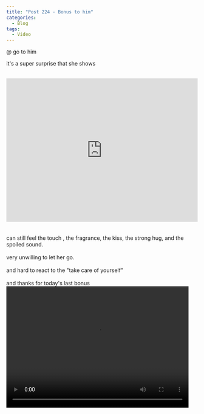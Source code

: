 ```yaml
---
title: "Post 224 - Bonus to him"
categories:
  - Blog
tags:
  - Video
---
```


@ go to him

it's a super surprise that she shows
<br/>
<br/>
<div style="padding:75% 0 0 0;position:relative;"><iframe src="https://player.vimeo.com/video/732507690?h=0c6f8e1ef3&amp;badge=0&amp;autopause=0&amp;player_id=0&amp;app_id=58479" frameborder="0" allow="autoplay; fullscreen; picture-in-picture" allowfullscreen style="position:absolute;top:0;left:0;width:100%;height:100%;" title="VID_20220722_151446.mp4"></iframe></div><script src="https://player.vimeo.com/api/player.js"></script>
<br/>
<br/>
can still feel the touch , the fragrance, the kiss, the strong hug, and the spoiled sound. 
<br/>
<br/>
very unwilling to let her go.
<br/>
<br/>
and hard to react to the "take care of yourself"
<br/>
<br/>
and thanks for today's last bonus

<video width="480" height="320" controls="controls">
  <source src="https://imgur.com/IHLkFr0.mp4" type="video/mp4">
</video>
<br/>

<script src="https://utteranc.es/client.js"
        repo="serendipityinlife/serendipityinlife.github.io"
        issue-term="pathname"
        theme="github-light"
        crossorigin="anonymous"
        async>
</script>
